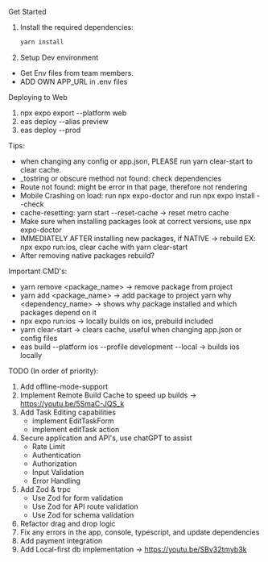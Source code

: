 Get Started
1. Install the required dependencies:
   ```bash
   yarn install
   ```
2. Setup Dev environment
- Get Env files from team members.
- ADD OWN APP_URL in .env files

Deploying to Web
1. npx expo export --platform web
2. eas deploy --alias preview
3. eas deploy --prod

Tips:
- when changing any config or app.json, PLEASE run yarn clear-start to clear cache.
- _tostring or obscure method not found: check dependencies
- Route not found: might be error in that page, therefore not rendering
- Mobile Crashing on load: run npx expo-doctor and run npx expo install --check
- cache-resetting: yarn start --reset-cache -> reset metro cache
- Make sure when installing packages look at correct versions, use npx expo-doctor
- IMMEDIATELY AFTER installing new packages, if NATIVE -> rebuild EX: npx expo run:ios, clear cache with yarn clear-start
- After removing native packages rebuild?

Important CMD's:
- yarn remove <package_name> -> remove package from project
- yarn add <package_name> -> add package to project
  yarn why <dependency_name> -> shows why package installed and which packages depend on it
- npx expo run:ios -> locally builds on ios, prebuild included
- yarn clear-start -> clears cache, useful when changing app.json or config files
- eas build --platform ios --profile development --local -> builds ios locally


TODO (In order of priority):
1. Add offline-mode-support
1. Implement Remote Build Cache to speed up builds -> https://youtu.be/5SmaC-JQS_k
2. Add Task Editing capabilities
    - implement EditTaskForm
    - implement editTask action
3. Secure application and API's, use chatGPT to assist
   - Rate Limit
   - Authentication
   - Authorization
   - Input Validation
   - Error Handling
4. Add Zod & trpc
   - Use Zod for form validation
   - Use Zod for API route validation
   - Use Zod for schema validation
5. Refactor drag and drop logic
6. Fix any errors in the app, console, typescript, and update dependencies
7. Add payment integration
8. Add Local-first db implementation -> https://youtu.be/SBv32tmyb3k

